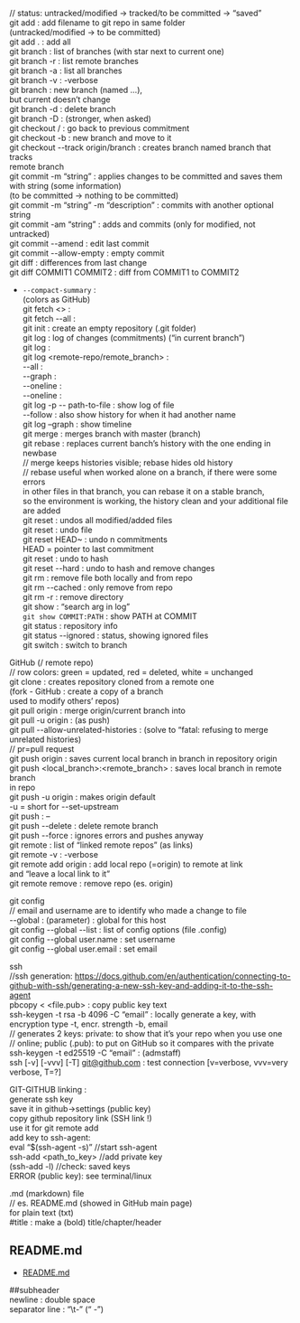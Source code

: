 // status: untracked/modified -> tracked/to be committed -> “saved”  
git add <filename> : add filename to git repo in same folder  
(untracked/modified -> to be committed)  
git add . : add all  
git branch : list of branches (with star next to current one)  
git branch -r : list remote branches  
git branch -a : list all branches  
git branch -v : -verbose  
git branch <branch-name> : new branch (named …),  
but current doesn’t change  
git branch -d <branch> : delete branch  
git branch -D <branch> : (stronger, when asked)  
git checkout <commit-hash>/<branch> : go back to previous commitment  
git checkout -b <branch-name> : new branch and move to it  
git checkout --track origin/branch : creates branch named branch that tracks  
		remote branch  
git commit -m “string” : applies changes to be committed and saves them with				 string (some information)  
				(to be committed -> nothing to be committed)  
git commit -m “string” -m “description” : commits with another optional string  
git commit -am “string” : adds and commits (only for modified, not untracked)  
git commit --amend : edit last commit  
git commit --allow-empty : empty commit  
git diff <commit> : differences from last change  
git diff COMMIT1 COMMIT2 : diff from COMMIT1 to COMMIT2  
*	`--compact-summary` :   
(colors as GitHub)  
git fetch <> :  
git fetch --all :  
git init : create an empty repository (.git folder)  
git log : log of changes (commitments) (“in current branch”)  
git log <branch> :  
git log <remote-repo/remote_branch> :   
	--all :   
--graph :   
--oneline :  
	--oneline :   
git log -p -- path-to-file : show log of file  
	--follow : also show history for when it had another name  
git log –graph : show timeline  
git merge <branch> : merges branch with master (branch)  
git rebase <newbase> : replaces current banch’s history with the one ending in newbase  
// merge keeps histories visible; rebase hides old history  
// rebase useful when worked alone on a branch, if there were some errors   
in other files in that branch, you can rebase it on a stable branch,  
so the environment is working, the history clean and your additional file are added  
git reset : undos all modified/added files  
git reset <file> : undo file  
git reset HEAD~<n> : undo n commitments  
HEAD = pointer to last commitment  
git reset <commit-hash> : undo to hash  
git reset --hard <commit-hash> : undo to hash and remove changes  
git rm <file> : remove file both locally and from repo  
git rm --cached <file> : only remove from repo  
git rm -r <directory> : remove directory  
git show <arg> : “search arg in log”  
`git show COMMIT:PATH` : show PATH at COMMIT  
git status : repository info  
git status --ignored : status, showing ignored files  
git switch <branch> : switch to branch  
  
GitHub (/ remote repo)  
// row colors: green = updated, red = deleted, white = unchanged  
git clone <link> : creates repository cloned from a remote one  
(fork - GitHub : create a copy of a branch  
		used to modify others’ repos)  
git pull origin <branch> : merge origin/current branch into <branch>  
git pull -u origin <branch> : (as push)  
git pull --allow-unrelated-histories : (solve to “fatal: refusing to merge unrelated histories)  
// pr=pull request  
git push origin <branch> : saves current local branch in branch in repository origin  
git push <repo> <local_branch>:<remote_branch> : saves local branch in remote branch  
			in repo  
git push -u origin <branch> : makes origin <branch> default  
					-u = short for --set-upstream  
git push : –  
git push --delete <repo> <branch> : delete remote branch  
git push --force <repo> <remote-branch> : ignores errors and pushes anyway  
git remote : list of “linked remote repos” (as links)  
git remote -v : -verbose  
git remote add origin <link> : add local repo (=origin) to remote at link   
and “leave a local link to it”  
git remote remove <repo> : remove repo (es. origin)  
  
git config  
// email and username are to identify who made a change to file  
--global : (parameter) : global for this host  
git config --global --list : list of config options (file .config)  
git config --global user.name <username> : set username  
git config --global user.email <email> : set email  
  
ssh  
//ssh generation: https://docs.github.com/en/authentication/connecting-to-github-with-ssh/generating-a-new-ssh-key-and-adding-it-to-the-ssh-agent  
pbcopy < <file.pub> : copy public key text  
ssh-keygen -t rsa -b 4096 -C “email” : locally generate a key, with   
encryption type -t, encr. strength -b, email  
// generates 2 keys: private: to show that it’s your repo when you use one  
// online; public (.pub): to put on GitHub so it compares with the private  
ssh-keygen -t ed25519 -C “email” : (admstaff)  
ssh [-v] [-vvv] [-T] git@github.com : test connection [v=verbose, vvv=very verbose, T=?]  
  
GIT-GITHUB linking :  
generate ssh key  
save it in github->settings (public key)  
copy github repository link (SSH link !)  
use it for git remote add  
add key to ssh-agent:  
eval “$(ssh-agent -s)”		//start ssh-agent  
ssh-add <path_to_key>	//add private key  
(ssh-add -l)			//check: saved keys  
ERROR (public key): see terminal/linux  
  
.md (markdown) file  
// es. README.md (showed in GitHub main page)  
for plain text (txt)  
#title : make a (bold) title/chapter/header  
## README.md  
*	[README.md](./README.md)  

##subheader  
newline : double space  
separator line : “\t-” (“    -”)  


